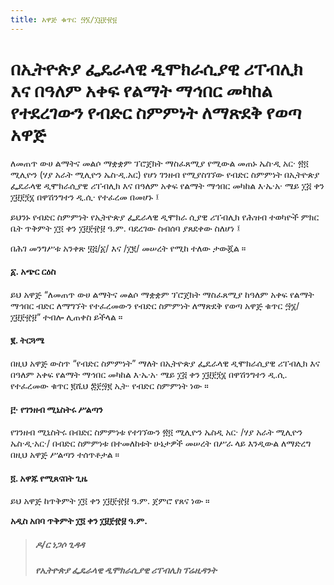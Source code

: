```yaml
---
title: አዋጅ ቁጥር ፵፮/፲፱፻፹፱
---
```


# በኢትዮጵያ ፌዴራላዊ ዲሞክራሲያዊ ሪፐብሊክ እና በዓለም አቀፍ የልማት ማኅበር መካከል የተደረገውን የብድር ስምምነት ለማጽደቅ የወጣ አዋጅ

ለመጠጥ ውሀ ልማትና መልሶ ማቋቋም ፕሮጀክት ማስፈጸሚያ የሚውል መጠኑ ኤስ·ዲ አር· ፳፬ ሚሊዮን (ሃያ አራት ሚሊዮን ኤስ·ዲ.አር) የሆነ ገንዘብ የሚያስገኘው የብድር ስምምነት በኢትዮጵያ ፌዴራላዊ ዲሞክራሲያዊ ሪፐብሊክ እና በዓለም አቀፍ የልማት ማኅበር መካከል እ·ኤ·አ· ሜይ ፲፭ ቀን ፲፱፻፺፮ በዋሽንግተን ዲ.ሲ· የተፈረመ በመሆኑ ፤

ይህንኑ የብድር ስምምነት የኢትዮጵያ ፌዴራላዊ ዲሞክራ ሲያዊ ሪፐብሊክ የሕዝብ ተወካዮች ምክር ቤት ጥቅምት ፲፬ ቀን ፲፱፻፹፱ ዓ.ም. ባደረገው ስብሰባ ያጸደቀው ስለሆነ ፤

በሕገ መንግሥቱ አንቀጽ ፶፭/፩/ እና /፲፪/ መሠረት የሚከ ተለው ታውጇል ።

#### ፩. አጭር ርዕስ

ይህ አዋጅ “ለመጠጥ ውሀ ልማትና መልሶ ማቋቋም ፕሮጀክት ማስፈጸሚያ ከዓለም አቀፍ የልማት ማኅበር ብድር ለማግኘት የተፈረመውን የብድር ስምምነት ለማጽደቅ የወጣ አዋጅ ቁጥር ፵፮/፲፱፻፹፱” ተብሎ ሊጠቀስ ይችላል ።

#### ፪. ትርጓሜ

በዚህ አዋጅ ውስጥ “የብድር ስምምነት” ማለት በኢትዮጵያ ፌዴራላዊ ዲሞክራሲያዊ ሪፐብሊክ እና በዓለም አቀፍ የልማት ማኅበር መካከል እ·ኤ·አ· ሜይ ፲፭ ቀን ፲፱፻፺፮ በዋሽንግተን ዲ.ሲ. የተፈረመው ቁጥር ፪ሺህ ፰፻፵፪ ኢት· የብድር ስምምነት ነው ።

#### ፫· የገንዘብ ሚኒስትሩ ሥልጣን

የገንዘብ ሚኒስትሩ በብድር ስምምነቱ የተገኘውን ፳፬ ሚሊዮን ኤስዲ አር· /ሃያ አራት ሚሊዮን ኤስ·ዲ·አር·/ በብድር ስምምነቱ በተመለከቱት ሁኔታዎች መሠረት በሥራ ላይ እንዲውል ለማድረግ በዚህ አዋጅ ሥልጣን ተሰጥቶታል ።

#### ፬. አዋጁ የሚጸናበት ጊዜ

ይህ አዋጅ ከጥቅምት ፲፬ ቀን ፲፱፻፹፱ ዓ.ም. ጀምሮ የጸና ነው ።

**አዲስ አበባ ጥቅምት ፲፬ ቀን ፲፱፻፹፱ ዓ.ም.**

> ##### ዶ/ር ነጋሶ ጊዳዳ
>
> ##### የኢትዮጵያ ፌዴራላዊ ዲሞክራሲያዊ ሪፐብሊክ ፕሬዚዳንት